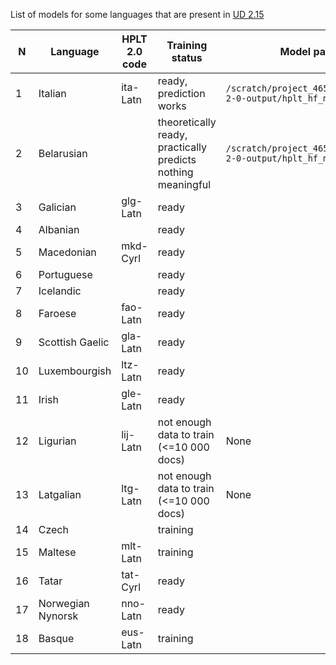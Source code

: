 List of models for some languages that are present in [UD 2.15](https://universaldependencies.org/#download) 

| N  |Language|HPLT 2.0 code| Training status                                              | Model path                                                        |
|----|--------|-------------|--------------------------------------------------------------|-------------------------------------------------------------------|
| 1  |Italian|ita-Latn| ready, prediction works                                      | `/scratch/project_465001386/hplt-2-0-output/hplt_hf_models/itaL/` |
| 2  |Belarusian| | theoretically ready, practically predicts nothing meaningful | `/scratch/project_465001386/hplt-2-0-output/hplt_hf_models/belC/` |
| 3  |Galician|glg-Latn| ready                                                        |                                                                   |
| 4  |Albanian| | ready                                                        |                                                                   |
| 5  |Macedonian|mkd-Cyrl| ready                                                        |                                                                   |
| 6  |Portuguese| | ready                                                        |                                                                   |
| 7  |Icelandic| | ready                                                        |                                                                   |
| 8  |Faroese|fao-Latn| ready                                                        |                                                                   |
| 9  |Scottish Gaelic|gla-Latn| ready                                                        |                                                                   |
| 10 |Luxembourgish|ltz-Latn| ready                                                        |                                                                   |
| 11 | Irish| gle-Latn| ready                                                        |                                                                   |
| 12 |Ligurian| lij-Latn| not enough data to train (<=10 000 docs)                     | None                                                              |
| 13 |Latgalian| ltg-Latn| not enough data to train (<=10 000 docs)                     | None                                                                 |
|14|Czech| | training                                                     | |
|15|Maltese|mlt-Latn| training                                                     ||
|16|Tatar|tat-Cyrl| ready                                                        | |
|17|Norwegian Nynorsk|nno-Latn| ready                                                        ||
|18|Basque|eus-Latn| training                                                     | |

